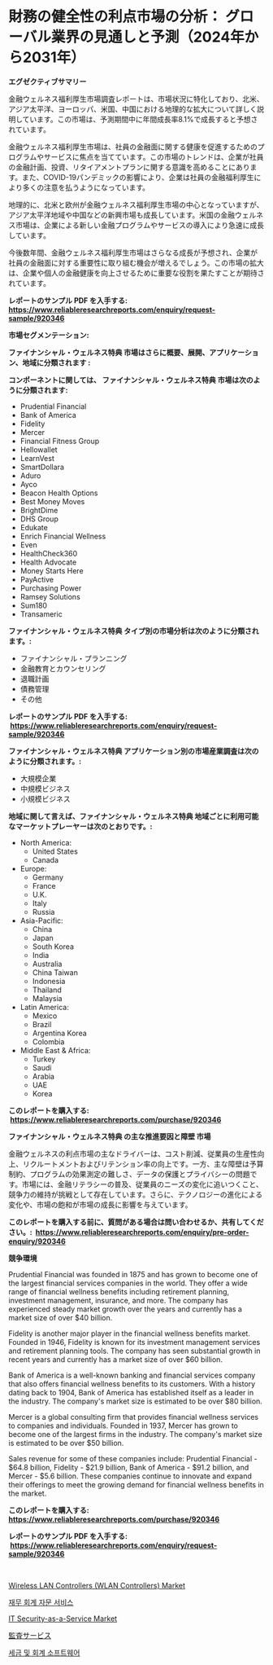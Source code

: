 <p><h1>財務の健全性の利点市場の分析： グローバル業界の見通しと予測（2024年から2031年）</h1></p><p><strong>エグゼクティブサマリー</strong></p>
<p><p>金融ウェルネス福利厚生市場調査レポートは、市場状況に特化しており、北米、アジア太平洋、ヨーロッパ、米国、中国における地理的な拡大について詳しく説明しています。この市場は、予測期間中に年間成長率8.1%で成長すると予想されています。</p><p>金融ウェルネス福利厚生市場は、社員の金融面に関する健康を促進するためのプログラムやサービスに焦点を当てています。この市場のトレンドは、企業が社員の金融計画、投資、リタイアメントプランに関する意識を高めることにあります。また、COVID-19パンデミックの影響により、企業は社員の金融福利厚生により多くの注意を払うようになっています。</p><p>地理的に、北米と欧州が金融ウェルネス福利厚生市場の中心となっていますが、アジア太平洋地域や中国などの新興市場も成長しています。米国の金融ウェルネス市場は、企業による新しい金融プログラムやサービスの導入により急速に成長しています。</p><p>今後数年間、金融ウェルネス福利厚生市場はさらなる成長が予想され、企業が社員の金融面に対する重要性に取り組む機会が増えるでしょう。この市場の拡大は、企業や個人の金融健康を向上させるために重要な役割を果たすことが期待されています。</p></p>
<p><strong>レポートのサンプル PDF を入手する: <a href="https://www.reliableresearchreports.com/enquiry/request-sample/920346">https://www.reliableresearchreports.com/enquiry/request-sample/920346</a></strong></p>
<p><strong>市場セグメンテーション:</strong></p>
<p><strong> ファイナンシャル・ウェルネス特典 市場はさらに概要、展開、アプリケーション、地域に分類されます :</strong></p>
<p><strong>コンポーネントに関しては、 ファイナンシャル・ウェルネス特典 市場は次のように分類されます: &nbsp;</strong></p>
<p><ul><li>Prudential Financial</li><li>Bank of America</li><li>Fidelity</li><li>Mercer</li><li>Financial Fitness Group</li><li>Hellowallet</li><li>LearnVest</li><li>SmartDollara</li><li>Aduro</li><li>Ayco</li><li>Beacon Health Options</li><li>Best Money Moves</li><li>BrightDime</li><li>DHS Group</li><li>Edukate</li><li>Enrich Financial Wellness</li><li>Even</li><li>HealthCheck360</li><li>Health Advocate</li><li>Money Starts Here</li><li>PayActive</li><li>Purchasing Power</li><li>Ramsey Solutions</li><li>Sum180</li><li>Transameric</li></ul></p>
<p><strong> ファイナンシャル・ウェルネス特典 タイプ別の市場分析は次のように分類されます。:</strong></p>
<p><ul><li>ファイナンシャル・プランニング</li><li>金融教育とカウンセリング</li><li>退職計画</li><li>債務管理</li><li>その他</li></ul></p>
<p><strong>レポートのサンプル PDF を入手する: &nbsp;<a href="https://www.reliableresearchreports.com/enquiry/request-sample/920346">https://www.reliableresearchreports.com/enquiry/request-sample/920346</a></strong></p>
<p><strong> ファイナンシャル・ウェルネス特典 アプリケーション別の市場産業調査は次のように分類されます。:</strong></p>
<p><ul><li>大規模企業</li><li>中規模ビジネス</li><li>小規模ビジネス</li></ul></p>
<p><strong>地域に関して言えば、ファイナンシャル・ウェルネス特典 地域ごとに利用可能なマーケットプレーヤーは次のとおりです。:</strong></p>
<p><ul>
    <li>
        North America:
        <ul>
            <li>United States</li>
            <li>Canada</li>
        </ul>
    </li>
    <li>
        Europe:
        <ul>
            <li>Germany</li>
            <li>France</li>
            <li>U.K.</li>
            <li>Italy</li>
            <li>Russia</li>
        </ul>
    </li>
    <li>
        Asia-Pacific:
        <ul>
            <li>China</li>
            <li>Japan</li>
            <li>South Korea</li>
            <li>India</li>
            <li>Australia</li>
            <li>China Taiwan</li>
            <li>Indonesia</li>
            <li>Thailand</li>
            <li>Malaysia</li>
        </ul>
    </li>
    <li>
        Latin America:
        <ul>
            <li>Mexico</li>
            <li>Brazil</li>
            <li>Argentina Korea</li>
            <li>Colombia</li>
        </ul>
    </li>
    <li>
        Middle East & Africa:
        <ul>
            <li>Turkey</li>
            <li>Saudi</li>
            <li>Arabia</li>
            <li>UAE</li>
            <li>Korea</li>
        </ul>
    </li>
    </ul></p>
<p><strong>このレポートを購入する: &nbsp;<a href="https://www.reliableresearchreports.com/purchase/920346">https://www.reliableresearchreports.com/purchase/920346</a></strong></p>
<p><strong>ファイナンシャル・ウェルネス特典 の主な推進要因と障壁 市場</strong></p>
<p><p>金融ウェルネスの利点市場の主なドライバーは、コスト削減、従業員の生産性向上、リクルートメントおよびリテンション率の向上です。一方、主な障壁は予算制約、プログラムの効果測定の難しさ、データの保護とプライバシーの問題です。市場には、金融リテラシーの普及、従業員のニーズの変化に追いつくこと、競争力の維持が挑戦として存在しています。さらに、テクノロジーの進化による変化や、市場の飽和が市場の成長に影響を与えています。</p></p>
<p><strong>このレポートを購入する前に、質問がある場合は問い合わせるか、共有してください。:&nbsp; <a href="https://www.reliableresearchreports.com/enquiry/pre-order-enquiry/920346">https://www.reliableresearchreports.com/enquiry/pre-order-enquiry/920346</a></strong></p>
<p><strong>競争環境</strong></p>
<p><p>Prudential Financial was founded in 1875 and has grown to become one of the largest financial services companies in the world. They offer a wide range of financial wellness benefits including retirement planning, investment management, insurance, and more. The company has experienced steady market growth over the years and currently has a market size of over $40 billion.</p><p>Fidelity is another major player in the financial wellness benefits market. Founded in 1946, Fidelity is known for its investment management services and retirement planning tools. The company has seen substantial growth in recent years and currently has a market size of over $60 billion.</p><p>Bank of America is a well-known banking and financial services company that also offers financial wellness benefits to its customers. With a history dating back to 1904, Bank of America has established itself as a leader in the industry. The company's market size is estimated to be over $80 billion.</p><p>Mercer is a global consulting firm that provides financial wellness services to companies and individuals. Founded in 1937, Mercer has grown to become one of the largest firms in the industry. The company's market size is estimated to be over $50 billion.</p><p>Sales revenue for some of these companies include: Prudential Financial - $64.8 billion, Fidelity - $21.9 billion, Bank of America - $91.2 billion, and Mercer - $5.6 billion. These companies continue to innovate and expand their offerings to meet the growing demand for financial wellness benefits in the market.</p></p>
<p><strong>このレポートを購入する: &nbsp; <a href="https://www.reliableresearchreports.com/purchase/920346">https://www.reliableresearchreports.com/purchase/920346</a></strong></p>
<p><strong>レポートのサンプル PDF を入手する: &nbsp;<a href="https://www.reliableresearchreports.com/enquiry/request-sample/920346">https://www.reliableresearchreports.com/enquiry/request-sample/920346</a></strong><strong></strong></p>
<p>&nbsp;</p>
<p><p><a href="https://github.com/nicoletavirag/Market-Research-Report-List-2/blob/main/wireless-lan-controllers-wlan-controllers-market.md">Wireless LAN Controllers (WLAN Controllers) Market</a></p><p><a href="https://github.com/vs019sa3m8x/Market-Research-Report-List-1/blob/main/7460532183141.md">재무 회계 자문 서비스</a></p><p><a href="https://issuu.com/reportprime-2/docs/it-security-as-a-service-market-size-2030.pptx">IT Security-as-a-Service Market</a></p><p><a href="https://github.com/oqxogxyvqe90775/Market-Research-Report-List-1/blob/main/1315490183098.md">監査サービス</a></p><p><a href="https://github.com/lzrvbyqzftro57/Market-Research-Report-List-1/blob/main/7106837183140.md">세금 및 회계 소프트웨어</a></p></p>